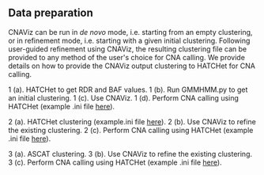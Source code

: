 ## Data preparation
CNAViz can be run in *de novo* mode, i.e. starting from an empty clustering, or in refinement mode, i.e. starting with a given initial clustering. Following user-guided refinement using CNAViz, the resulting clustering file can be provided to any method of the user's choice for CNA calling. We provide details on how to provide the CNAViz output clustering to HATCHet for CNA calling.

1 (a). HATCHet to get RDR and BAF values.
1 (b). Run GMMHMM.py to get an initial clustering.
1 (c). Use CNAViz.
1 (d). Perform CNA calling using HATCHet (example .ini file [here](docs/hatchet_post.ini)).

2 (a). HATCHet clustering (example.ini file [here](docs/hatchet_pre.ini)).
2 (b). Use CNAViz to refine the existing clustering.
2 (c). Perform CNA calling using HATCHet (example .ini file [here](docs/hatchet_post.ini)).

3 (a). ASCAT clustering.
3 (b). Use CNAViz to refine the existing clustering.
3 (c). Perform CNA calling using HATCHet (example .ini file [here](docs/hatchet_post.ini)).

